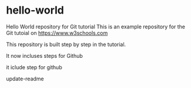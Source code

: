 # hello-world
Hello World repository for Git tutorial
This is an example repository for the Git tutoial on https://www.w3schools.com

This repository is built step by step in the tutorial.

It now incluses steps for Github

it iclude step for github

update-readme
